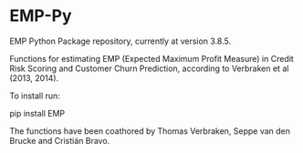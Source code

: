 # EMP-Py

EMP Python Package repository, currently at version 3.8.5.

Functions for estimating EMP (Expected Maximum Profit Measure) in Credit Risk Scoring and Customer Churn Prediction, according to Verbraken et al (2013, 2014).

To install run:

pip install EMP

The functions have been coathored by Thomas Verbraken, Seppe van den Brucke and Cristián Bravo.
